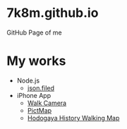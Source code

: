 # 7k8m.github.io
GitHub Page of me

# My works
* Node.js
    * [json.filed](https://github.com/7k8m/json.filed)
* iPhone App
    * [Walk Camera](https://itunes.apple.com/gb/app/walkcamera/id968281469?mt=8)
    * [PictMap](https://itunes.apple.com/us/app/pictmap/id712945065?mt=8)
    * [Hodogaya History Walking Map](https://itunes.apple.com/us/app/hodogaya-history-walking-map/id720126011?l=ja&ls=1&mt=8)
